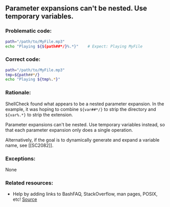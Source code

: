 ## Parameter expansions can't be nested. Use temporary variables.

### Problematic code:

```sh
path="/path/to/MyFile.mp3"
echo "Playing ${${path##*/}%.*}"    # Expect: Playing MyFile
```

### Correct code:

```sh
path="/path/to/MyFile.mp3"
tmp=${path##*/}
echo "Playing ${tmp%.*}"
```

### Rationale:

ShellCheck found what appears to be a nested parameter expansion. In the example, it was hoping to combine `${var##*/}` to strip the directory and `${var%.*}` to strip the extension.

Parameter expansions can't be nested. Use temporary variables instead, so that each parameter expansion only does a single operation.

Alternatively, if the goal is to dynamically generate and expand a variable name, see [[SC2082]].

### Exceptions:

None

### Related resources:

* Help by adding links to BashFAQ, StackOverflow, man pages, POSIX, etc!
[Source](https://github.com/koalaman/shellcheck/wiki/SC2299)

